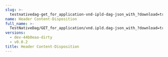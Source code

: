 ```yaml
---
slug: >-
  testnativedag-get_for_application-vnd-ipld-dag-json_with_?download=true_forces_content-disposition-_attachment-header_content-disposition
name: Header Content-Disposition
full_name: >-
  TestNativeDag/GET_for_application/vnd.ipld.dag-json_with_?download=true_forces_Content-Disposition:_attachment/Header_Content-Disposition
versions:
  - dev-44b0eaa-dirty
  - v0.0.2
title: Header Content-Disposition
---
```


